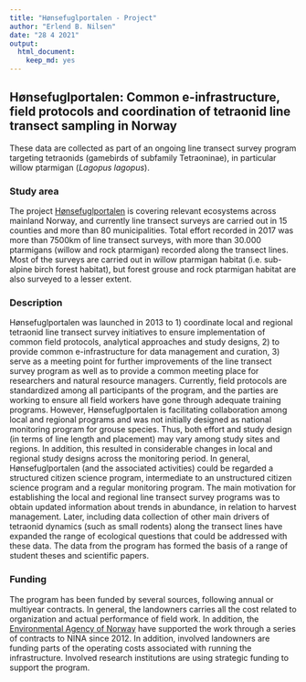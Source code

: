 ```yaml
---
title: "Hønsefuglportalen - Project"
author: "Erlend B. Nilsen"
date: "28 4 2021"
output: 
  html_document:
    keep_md: yes
---
```




## Hønsefuglportalen: Common e-infrastructure, field protocols and coordination of tetraonid line transect sampling in Norway

These data are collected as part of an ongoing line transect survey program targeting tetraonids (gamebirds of subfamily Tetraoninae), in particular willow ptarmigan (*Lagopus lagopus*).

### Study area
The project [Hønsefuglportalen](www.honsefugl.nina.no) is covering relevant ecosystems across mainland Norway, and currently line transect surveys are carried out in 15 counties and more than 80 municipalities. Total effort recorded in 2017 was more than 7500km of line transect surveys, with more than 30.000 ptarmigans (willow and rock ptarmigan) recorded along the transect lines. Most of the surveys are carried out in willow ptarmigan habitat (i.e. sub-alpine birch forest habitat), but forest grouse and rock ptarmigan habitat are also surveyed to a lesser extent.

### Description
Hønsefuglportalen was launched in 2013 to 1) coordinate local and regional tetraonid line transect survey initiatives to ensure implementation of common field protocols, analytical approaches and study designs, 2) to provide common e-infrastructure for data management and curation, 3) serve as a meeting point for further improvements of the line transect survey program as well as to provide a common meeting place for researchers and natural resource managers. Currently, field protocols are standardized among all participants of the program, and the parties are working to ensure all field workers have gone through adequate training programs. However, Hønsefuglportalen is facilitating collaboration among local and regional programs and was not initially designed as national monitoring program for grouse species. Thus, both effort and study design (in terms of line length and placement) may vary among study sites and regions. In addition, this resulted in considerable changes in local and regional study designs across the monitoring period. In general, Hønsefuglportalen (and the associated activities) could be regarded a structured citizen science program, intermediate to an unstructured citizen science program and a regular monitoring program. The main motivation for establishing the local and regional line transect survey programs was to obtain updated information about trends in abundance, in relation to harvest management. Later, including data collection of other main drivers of tetraonid dynamics (such as small rodents) along the transect lines have expanded the range of ecological questions that could be addressed with these data. The data from the program has formed the basis of a range of student theses and scientific papers.

### Funding
The program has been funded by several sources, following annual or multiyear contracts. In general, the landowners carries all the cost related to organization and actual performance of field work. In addition, the [Environmental Agency of Norway](http://www.miljodirektoratet.no/en/) have supported the work through a series of contracts to NINA since 2012. In addition, involved landowners are funding parts of the operating costs associated with running the infrastructure. Involved research institutions are using strategic funding to support the program.
